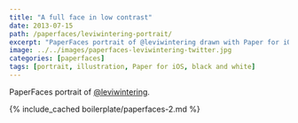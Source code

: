```yaml
---
title: "A full face in low contrast"
date: 2013-07-15
path: /paperfaces/leviwintering-portrait/
excerpt: "PaperFaces portrait of @leviwintering drawn with Paper for iOS on an iPad."
image: ../../images/paperfaces-leviwintering-twitter.jpg
categories: [paperfaces]
tags: [portrait, illustration, Paper for iOS, black and white]
---
```


PaperFaces portrait of [@leviwintering](https://twitter.com/leviwintering).

{% include_cached boilerplate/paperfaces-2.md %}
